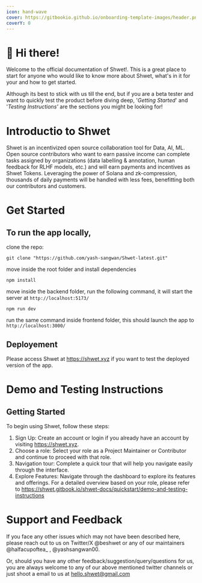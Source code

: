 ```yaml
---
icon: hand-wave
cover: https://gitbookio.github.io/onboarding-template-images/header.png
coverY: 0
---
```


# 👋 Hi there!

Welcome to the official documentation of Shwet!. This is a great place to start for anyone who would like to know more about Shwet, what's in it for your and how to get started.

Although its best to stick with us till the end, but if you are a beta tester and want to quickly test the product before diving deep, '_Getting Started_' and '_Testing Instructions'_ are the sections you might be looking for!

# Introductio to Shwet
Shwet is an incentivized open source collaboration tool for Data, AI, ML. Open source contributors who want to earn passive income can complete tasks assigned by organizations (data labelling & annotation, human feedback for RLHF models, etc.) and will earn payments and incentives as Shwet Tokens. Leveraging the power of Solana and zk-compression, thousands of daily payments will be handled with less fees, benefitting both our contributors and customers.

# Get Started
## To run the app locally, 
clone the repo:
```
git clone "https://github.com/yash-sangwan/Shwet-latest.git"
```
move inside the root folder and install dependencies
```
npm install
```
move inside the backend folder, run the following command, it will start the server at ``` http://localhost:5173/ ```
```
npm run dev
```
run the same command inside frontend folder, this should launch the app to ``` http://localhost:3000/ ```

## Deployement
Please access Shwet at https://shwet.xyz if you want to test the deployed version of the app.

# Demo and Testing Instructions
## Getting Started
To begin using Shwet, follow these steps:
1. Sign Up: Create an account or login if you already have an account by visiting https://shwet.xyz.
2. Choose a role: Select your role as a  Project Maintainer or Contributor and continue to proceed with that role.
3. Navigation tour: Complete a quick tour that will help you navigate easily through the interface.
4. Explore Features: Navigate through the dashboard to explore its features and offerings.
For a detailed overview based on your role, please refer to https://shwet.gitbook.io/shwet-docs/quickstart/demo-and-testing-instructions

# Support and Feedback
If you face any other issues which may not have been described here, please reach out to us on Twitter/X @beshwet or any of our maintainers @halfacupoftea_ , @yashsangwan00.

Or, should you have any other feedback/suggestion/query/questions for us, you are always welcome to any of our above mentioned twitter channels or just shoot a email to us at hello.shwet@gmail.com


###
